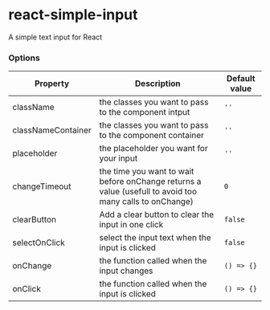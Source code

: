 # react-simple-input
A simple text input for React

### Options

| Property           | Description                                                                                             | Default value |
|--------------------|---------------------------------------------------------------------------------------------------------|---------------|
| className          | the classes you want to pass to the component intput                                                    | `''`            |
| classNameContainer | the classes you want to pass to the component container                                                 | `''`            |
| placeholder        | the placeholder you want for your input                                                                 | `''`            |
| changeTimeout      | the time you want to wait before onChange returns a value (usefull to avoid too many calls to onChange) | `0`             |
| clearButton        | Add a clear button to clear the input in one click                                                      | `false`         |
| selectOnClick      | select the input text when the input is clicked                                                         | `false`         |
| onChange           | the function called when the input changes                                                              | `() => {}`      |
| onClick            | the function called when the input is clicked                                                           | `() => {}`      |
